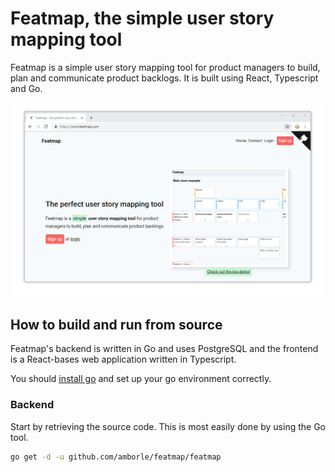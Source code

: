 # Featmap, the simple user story mapping tool
Featmap is a simple user story mapping tool for product managers to build, plan and communicate product backlogs. It is built using React, Typescript and Go.

![Featmap screenshot](screenshot.png)


## How to build and run from source
Featmap's backend is written in Go and uses PostgreSQL and the frontend is a React-bases web application written in Typescript. 

You should [install go](https://golang.org/doc/install) and set up your go environment correctly.

### Backend
Start by retrieving the source code. This is most easily done by using the Go tool.

```bash
go get -d -u github.com/amborle/featmap/featmap
```










